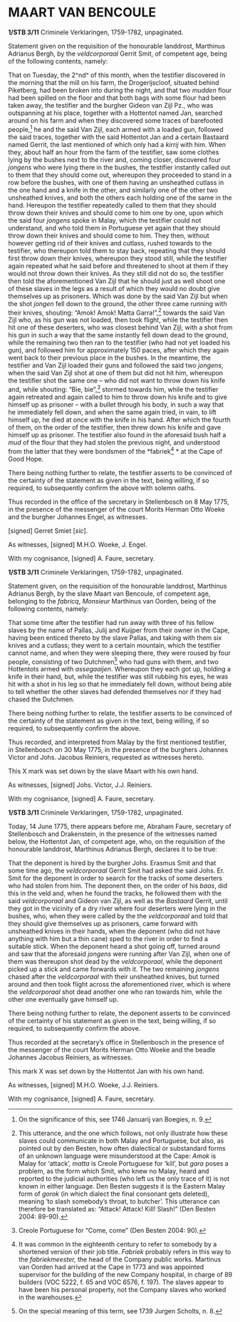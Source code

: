 # MAART VAN BENCOULE

**1/STB 3/11** Criminele Verklaringen, 1759-1782, unpaginated.

Statement given on the requisition of the honourable landdrost, Marthinus Adrianus Bergh, by the *veldcorporaal* Gerrit Smit, of competent age, being of the following contents, namely:

That on Tuesday, the 2^nd^ of this month, when the testifier discovered in the morning that the mill on his farm, the Drogerijscloof, situated behind Piketberg, had been broken into during the night, and that two *mudden* flour had been spilled on the floor and that both bags with some flour had been taken away, the testifier and the burgher Gideon van Zijl Pz., who was outspanning at his place, together with a Hottentot named Jan, searched around on his farm and when they discovered some traces of barefooted people,[^1] he and the said Van Zijl, each armed with a loaded gun, followed the said traces, together with the said Hottentot Jan and a certain Bastaard named Gerrit, the last mentioned of which only had a *kirrij* with him. When they, about half an hour from the farm of the testifier, saw some clothes lying by the bushes next to the river and, coming closer, discovered four *jongens* who were lying there in the bushes, the testifier instantly called out to them that they should come out, whereupon they proceeded to stand in a row before the bushes, with one of them having an unsheathed cutlass in the one hand and a knife in the other, and similarly one of the other two unsheathed knives, and both the others each holding one of the same in the hand. Hereupon the testifier repeatedly called to them that they should throw down their knives and should come to him one by one, upon which the said four *jongens* spoke in Malay, which the testifier could not understand, and who told them in Portuguese yet again that they should throw down their knives and should come to him. They then, without however getting rid of their knives and cutlass, rushed towards to the testifier, who thereupon told them to stay back, repeating that they should first throw down their knives, whereupon they stood still, while the testifier again repeated what he said before and threatened to shoot at them if they would not throw down their knives. As they still did not do so, the testifier then told the aforementioned Van Zijl that he should just as well shoot one of these slaves in the legs as a result of which they would no doubt give themselves up as prisoners. Which was done by the said Van Zijl but when the shot *jongen* fell down to the ground, the other three came running with their knives, shouting: “Amok! Amok! Matta Garra!”,[^2] towards the said Van Zijl who, as his gun was not loaded, then took flight, while the testifier then hit one of these deserters, who was closest behind Van Zijl, with a shot from his gun in such a way that the same instantly fell down dead to the ground, while the remaining two then ran to the testifier (who had not yet loaded his gun), and followed him for approximately 150 paces, after which they again went back to their previous place in the bushes. In the meantime, the testifier and Van Zijl loaded their guns and followed the said two *jongens*, when the said Van Zijl shot at one of them but did not hit him, whereupon the testifier shot the same one – who did not want to throw down his knife and, while shouting: “Bie, bie”,[^3] stormed towards him, while the testifier again retreated and again called to him to throw down his knife and to give himself up as prisoner – with a bullet through his body, in such a way that he immediately fell down, and when the same again tried, in vain, to lift himself up, he died at once with the knife in his hand. After which the fourth of them, on the order of the testifier, then threw down his knife and gave himself up as prisoner. The testifier also found in the aforesaid bush half a *mud* of the flour that they had stolen the previous night, and understood from the latter that they were bondsmen of the *fabriek[^4] * at the Cape of Good Hope.

There being nothing further to relate, the testifier asserts to be convinced of the certainty of the statement as given in the text, being willing, if so required, to subsequently confirm the above with solemn oaths.

Thus recorded in the office of the secretary in Stellenbosch on 8 May 1775, in the presence of the messenger of the court Morits Herman Otto Woeke and the burgher Johannes Engel, as witnesses.

\[signed\] Gerret Smiet \[*sic*\].

As witnesses, \[signed\] M.H.O. Woeke, J. Engel.

With my cognisance, \[signed\] A. Faure, secretary.

**1/STB 3/11** Criminele Verklaringen, 1759-1782, unpaginated.

Statement given, on the requisition of the honourable landdrost, Marthinus Adrianus Bergh, by the slave Maart van Bencoule, of competent age, belonging to the *fabricq*, *Monsieur* Marthinus van Oorden, being of the following contents, namely:

That some time after the testifier had run away with three of his fellow slaves by the name of Pallas, Julij and Kuijper from their owner in the Cape, having been enticed thereto by the slave Pallas, and taking with them six knives and a cutlass; they went to a certain mountain, which the testifier cannot name, and when they were sleeping there, they were roused by four people, consisting of two Dutchmen[^5] who had guns with them, and two Hottentots armed with *assegaaijen*. Whereupon they each got up, holding a knife in their hand, but, while the testifier was still rubbing his eyes, he was hit with a shot in his leg so that he immediately fell down, without being able to tell whether the other slaves had defended themselves nor if they had chased the Dutchmen.

There being nothing further to relate, the testifier asserts to be convinced of the certainty of the statement as given in the text, being willing, if so required, to subsequently confirm the above.

Thus recorded, and interpreted from Malay by the first mentioned testifier, in Stellenbosch on 30 May 1775, in the presence of the burghers Johannes Victor and Johs. Jacobus Reiniers, requested as witnesses hereto.

This X mark was set down by the slave Maart with his own hand.

As witnesses, \[signed\] Johs. Victor, J.J. Reiniers.

With my cognisance, \[signed\] A. Faure, secretary.

**1/STB 3/11** Criminele Verklaringen, 1759-1782, unpaginated.

Today, 14 June 1775, there appears before me, Abraham Faure, secretary of Stellenbosch and Drakenstein, in the presence of the witnesses named below, the Hottentot Jan, of competent age, who, on the requisition of the honourable landdrost, Marthinus Adrianus Bergh, declares it to be true:

That the deponent is hired by the burgher Johs. Erasmus Smit and that some time ago, the *veldcorporaal* Gerrit Smit had asked the said Johs. Er. Smit for the deponent in order to search for the tracks of some deserters who had stolen from him. The deponent then, on the order of his *baas*, did this in the veld and, when he found the tracks, he followed them with the said *veldcorporaal* and Gideon van Zijl, as well as the *Bastaard* Gerrit, until they got in the vicinity of a dry river where four deserters were lying in the bushes, who, when they were called by the the *veldcorporaal* and told that they should give themselves up as prisoners, came forward with unsheathed knives in their hands, when the deponent (who did not have anything with him but a thin cane) sped to the river in order to find a suitable stick. When the deponent heard a shot going off, turned around and saw that the aforesaid *jongens* were running after Van Zijl, when one of them was thereupon shot dead by the *veldcorporaal*, while the deponent picked up a stick and came forwards with it. The two remaining *jongens* chased after the *veldcorporaal* with their unsheathed knives, but turned around and then took flight across the aforementioned river, which is where the *veldcorporaal* shot dead another one who ran towards him, while the other one eventually gave himself up.

There being nothing further to relate, the deponent asserts to be convinced of the certainty of his statement as given in the text, being willing, if so required, to subsequently confirm the above.

Thus recorded at the secretary’s office in Stellenbosch in the presence of the messenger of the court Morits Herman Otto Woeke and the beadle Johannes Jacobus Reiniers, as witnesses.

This mark X was set down by the Hottentot Jan with his own hand.

As witnesses, \[signed\] M.H.O. Woeke, J.J. Reiniers.

With my cognisance, \[signed\] A. Faure, secretary.

[^1]: On the significance of this, see 1746 Januarij van Boegies, n. 9.

[^2]: This utterance, and the one which follows, not only illustrate how these slaves could communicate in both Malay and Portuguese, but also, as pointed out by den Besten, how often dialectical or substandard forms of an unknown language were misunderstood at the Cape: *Amok* is Malay for ‘attack’, *matta* is Creole Portuguese for ‘kill’, but *gara* poses a problem, as the form which Smit, who knew no Malay, heard and reported to the judicial authorities (who left us the only trace of it) is not known in either language. Den Besten suggests it is the Eastern Malay form of *gorok* (in which dialect the final consonant gets deleted), meaning ‘to slash somebody’s throat, to butcher’. This utterance can therefore be translated as: “Attack! Attack! Kill! Slash!” (Den Besten 2004: 89-90).

[^3]: Creole Portuguese for “Come, come” (Den Besten 2004: 90).

[^4]: It was common in the eighteenth century to refer to somebody by a shortened version of their job title. *Fabriek* probably refers in this way to the *fabriekmeester,* the head of the Company public works. Martinus van Oorden had arrived at the Cape in 1773 and was appointed supervisor for the building of the new Company hospital, in charge of 89 builders (VOC 5222, f. 65 and VOC 6576, f. 197). The slaves appear to have been his personal property, not the Company slaves who worked in the warehouses.

[^5]: On the special meaning of this term, see 1739 Jurgen Scholts, n. 8.